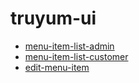 # truyum-ui
- [menu-item-list-admin](https://ayushkumar-25.github.io/truyum-ui/menu-item-list-admin.html)
- [menu-item-list-customer](https://ayushkumar-25.github.io/truyum-ui/menu-item-list-customer.html)
- [edit-menu-item](https://ayushkumar-25.github.io/truyum-ui/edit-menu-item.html)

